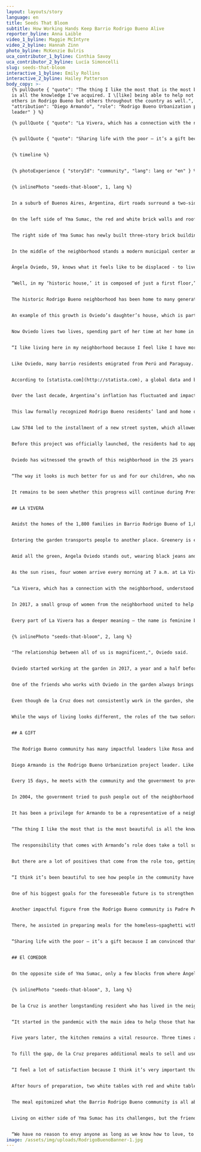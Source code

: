 ```yaml
---
layout: layouts/story
language: en
title: Seeds That Bloom
subtitle: How Working Hands Keep Barrio Rodrigo Bueno Alive
reporter_byline: Anna Laible
video_1_byline: Maggie McIntyre
video_2_byline: Hannah Zinn
photo_byline: McKenzie Bulris
uca_contributor_1_byline: Cinthia Savoy
uca_contributor_2_byline: Lucía Simoncelli
slug: seeds-that-bloom
interactive_1_byline: Emily Rollins
interactive_2_byline: Hailey Patterson
body_copy: >-
  {% pullQuote { "quote": "The thing I like the most that is the most beautiful
  is all the knowledge I’ve acquired. I \[like] being able to help not just
  others in Rodrigo Bueno but others throughout the country as well.",
  "attribution": "Diego Armando", "role": "Rodrigo Bueno Urbanization project
  leader" } %}

  {% pullQuote { "quote": "La Vivera, which has a connection with the neighborhood, understood that having a nursery helps them to set up their small orchard, their gardens since the whole neighborhood has very nice and large spaces.", "attribution": "Ángela Oviedo", "role": "Housekeeper" } %}


  {% pullQuote { "quote": "Sharing life with the poor – it’s a gift because I am convinced that they have trust in God and joy of life that you can’t buy. There are no material things that give you that trust in life and that joy.", "attribution": "Padre Pedro", "role": "Priest" } %}


  {% timeline %}


  {% photoExperience { "storyId": "community", "lang": lang or "en" } %}


  {% inlinePhoto "seeds-that-bloom", 1, lang %}


  In a suburb of Buenos Aires, Argentina, dirt roads surround a two-sided Argentine neighborhood contrasted by the sole divide of one street – Yma Sumac. Named after a Peruvian singer, her name means “how beautiful” in Quechua. 


  On the left side of Yma Sumac, the red and white brick walls and roofs are dilapidated. Some families living there do not have a roof over their heads. Their only form of protection in bad weather is a black mesh tarp hung seven feet in the air. 


  The right side of Yma Sumac has newly built three-story brick buildings with a home on each level and balconies that accompany them. Families typically have one or two refrigerators and washers, unlike those across the street, who often wash their clothes by hand and lack modern appliances.


  In the middle of the neighborhood stands a modern municipal center and a clean park where young boys play pick-up soccer every night. Beyond the houses, past the main street, is the promenade: A concrete sidewalk that overlooks the River Plate and is a representation of Buenos Aires. 


  Ángela Oviedo, 59, knows what it feels like to be displaced - to live without a true sense of home. Oviedo emigrated from Ancash, Peru, in 1998 and has lived in Barrio Rodrigo Bueno since 1999. Her family was among the first 40 to settle in what is now considered the historic part of the neighborhood.  


  “Well, in my ‘historic house,’ it is composed of just a first floor,” Oviedo said. “It was where we used to live only there. First floor only.” 


  The historic Rodrigo Bueno neighborhood has been home to many generations like Oviedo’s. Buenos Aires is home to several “villas miserias,” including the largest villa that is north of the city, Villa 31. Rodrigo Bueno is called a barrio because of its smaller size. Although poverty remains the norm, with the help of city and federally funded social programs, the standard living conditions in many villas have improved. 


  An example of this growth is Oviedo’s daughter’s house, which is part of the urbanized area that’s been added in recent years to the neighborhood. However, life changed for Oviedo when her daughter, Celia, began to struggle with alcoholism. The relationship with her daughter has been rocky at points, with the government intervening with Oviedo’s family. For Oviedo, her family is her priority. 


  Now Oviedo lives two lives, spending part of her time at her home in the historic area but most of it is spent in her daughter’s house in the new part of the barrio when she is not working as a housekeeper. Living with four of her granddaughters and her youngest son, she stepped in as the mother figure for the girls.


  “I like living here in my neighborhood because I feel like I have more company, having a country, seeing my fellow countrymen,” she said. “Now even more, because my family is grown, and nothing would move me from here.” 


  Like Oviedo, many barrio residents emigrated from Perú and Paraguay. However, many do not share her positive outlook on their poor circumstances. Because of the severe poverty they face, the residents are socially and physically disconnected from their adjacent neighborhoods. Many parts of the barrio lack access to urban services, with high risks of crime and drug issues resulting in a heavy police presence. 


  According to [statista.com](http://statista.com), a global data and business intelligence platform based in Germany, inflation jumped from 113.5% to 229.8% between 2023 and 2024.  Argentina currently holds the title for the world’s highest annual inflation rate. 


  Over the last decade, Argentina’s inflation has fluctuated and impacted the housing market, including Barrio Rodrigo Bueno. In March 2017, a law to improve the housing structure for this neighborhood was passed. Law 5784 provided funding for the “redevelopment, zoning, and social, cultural and urban integration of the Rodrigo Bueno neighborhood,” according to City Fix, an online publication produced by the WRI Ross Center for Sustainable Cities.


  This law formally recognized Rodrigo Bueno residents’ land and home ownership. Before this law, historically, residents who lived in informal housing areas did not legally own the land on which they built their homes, causing many to fear eviction and being cut from municipal services and job opportunities. As a result, residents had to sneak in and out of their homes, relying on neighbors to watch their houses while they were away and ensure they were never left vulnerable.


  Law 5784 led to the installment of a new street system, which allowed businesses to appear on maps and granted residents home addresses. Residents could now receive mail and emergency services could also reach those that lived inside of Rodrigo Bueno.


  Before this project was officially launched, the residents had to approve it. The focus of the project was grounded in the principles of equality, integration, spatial justice, and non-discrimination. Now known as the “Reurbanization and Socio-Urban Integration Project,” it prioritizes strengthening the community while also urbanizing its landscape. 


  Oviedo has witnessed the growth of this neighborhood in the 25 years she has lived there.


  “The way it looks is much better for us and for our children, who now feel more confident to say where they live,” she said. “Before it was different because they were chocitas (small huts built with simple materials like branches or intended for housing or shelter) and we were not even in a land registry, so giving the address nobody knew it or just marked the emergency place. Now you give the address and immediately the map directs you to the neighborhood. Rodrigo Bueno is more visible and better seen \[now].” 


  It remains to be seen whether this progress will continue during President Javier Milei’s term or how his efforts to cut public programs will affect people like Oviedo. Regardless, the women of the barrio are not waiting for the city or the federal government to help them improve their situation – they are taking active measures to revamp their community now.


  ## LA VIVERA


  Amidst the homes of the 1,800 families in Barrio Rodrigo Bueno of 1,800 families is something out of the ordinary and simply extraordinary.


  Entering the garden transports people to another place. Greenery is everywhere, with dozens of small potted plants on the ground and the tables. Hummingbirds, or *colibrí* as Argentines call them, fly throughout this oasis. Native Argentine flowers like *flor de terciopelo*, *botón azul*, and *salvia azules* also fill the space and add local character.


  Amid all the green, Angela Oviedo stands out, wearing black jeans and a long-sleeve pink blouse. She pulls back her long black hair so it does not get in her way while she works. Her smile radiates every space that she walks into. 


  As the sun rises, four women arrive every morning at 7 a.m. at La Vivera Orgánica, or “The Garden,” to serve the Barrio Rodrigo Bueno community. 


  “La Vivera, which has a connection with the neighborhood, understood that having a nursery helps them to set up their small orchard, their gardens since the whole neighborhood has very nice and large spaces," Oviedo said.


  In 2017, a small group of women from the neighborhood united to help transform their surroundings and recover traditions. Led by co-founder Elizabeth Cuenca, 52, the women started a community garden that grew into an agroecological nursery, growing over 25 species of vegetables and 50 species of native plants.


  Every part of La Vivera has a deeper meaning – the name is feminine because everyone who works there is a woman. The friendship bond between the women is unique. 


  {% inlinePhoto "seeds-that-bloom", 2, lang %}


  "The relationship between all of us is magnificent,", Oviedo said.


  Oviedo started working at the garden in 2017, a year and a half before the neighborhood’s urbanization. When she came to Argentina, she didn’t know how to plant in pots so she taught herself. Now she’s a pro—arranging plants in neat rows of four, keeping count of each new addition with a pink pen and a small piece of paper.  


  One of the friends who works with Oviedo in the garden always brings a smile to her face when she visits – Rosa de la Cruz, a middle-aged woman with long red hair, hoop earrings, and dark pink lipstick.


  Even though de la Cruz does not consistently work in the garden, she supports the women there. She impacts the Rodrigo Bueno community differently – leading the soup kitchen staff at Comedor del Centro de Adulto Mayor. 


  While the ways of living looks different, the roles of the two señoras are the same – to help their community by giving their time and talents.  


  ## A GIFT


  The Rodrigo Bueno community has many impactful leaders like Rosa and Ángela, but others help the neighborhood in meaningful ways too.


  Diego Armando is the Rodrigo Bueno Urbanization project leader. Like Rosa and Ángela, Armando has lived in this community for 25 years. 


  Every 15 days, he meets with the community and the government to provide a time for the community to voice their concerns and complaints. But that’s the present day – it took a while for Rodrigo Bueno to get there. 


  In 2004, the government tried to push people out of the neighborhood through monetary bribes. Diego, along with other residents, decided to band together in protest. After years of back-and-forth between the government and neighborhood residents, the government decided that they needed leaders to represent the barrio. Armando became the leader in 2024.


  It has been a privilege for Armando to be a representative of a neighborhood in which he has lived so much of his life. 


  “The thing I like the most that is the most beautiful is all the knowledge I’ve acquired,” he said. “I \[like] being able to help not just others in Rodrigo Bueno but others throughout the country as well.”


  The responsibility that comes with Armando’s role does take a toll sometimes. He has to help mediate the dialogue between the government and his neighbors and try to make both sides happy, which can be nearly impossible at times.


  But there are a lot of positives that come from the role too, getting to celebrate new organizations in the neighborhood. One came from a group of women who wanted to bring “organics” into the barrio to create an accessible garden so families could make money without having to leave the neighborhood. That’s how La Vivera Orgánica was born.


  “I think it’s been beautiful to see how people in the community have been able to work there,” Armando said. “It’s been great for jobs for women and that’s amazing. We created the garden not just for the community, but for those on the outside so that they could come in and meet those in the barrio.” 


  One of his biggest goals for the foreseeable future is to strengthen the connection between those who live outside the barrio and those that live on the inside. There is still a lot of work that Armando hopes to accomplish, like putting a kindergarten and a senior center inside Rodrigo Bueno.  


  Another impactful figure from the Rodrigo Bueno community is Padre Pedro Baya Casal, former community priest. He moved out of the neighborhood two months ago after living there for five years, but before that, he worked at Nuestra Señora de la Esperanza church in Puerto Madero. There was a chapel in Rodrigo Bueno connected to that church where Padre Pedro worked with as well. 


  There, he assisted in preparing meals for the homeless—spaghetti with meat and tomato sauce being the favorite—to offer a free meal to those living in poor housing conditions. Even during difficult times, the experience of serving those in need left a lasting impact he won’t forget. 


  “Sharing life with the poor – it’s a gift because I am convinced that they have trust in God and joy of life that you can’t buy,” Padre Pedro said. “There are no material things that give you that trust in life and that joy.”  


  ## El COMEDOR


  On the opposite side of Yma Sumac, only a few blocks from where Ángela Oviedo resides is a home full of food and family. Inside is a large kitchen where women are cooking, preparing for an eventful evening. In the middle is a woman sporting a burgundy-colored apron – Rosa de la Cruz.


  {% inlinePhoto "seeds-that-bloom", 3, lang %}


  De la Cruz is another longstanding resident who has lived in the neighborhood since 1999 and currently lives with her three daughters. In 2020, she was the catalyst for creating the Comedor del Centro de Adulto Mayor, a soup kitchen established to provide fresh meals to elderly residents during the COVID-19 pandemic.


  “It started in the pandemic with the main idea to help those that had to stay inside, which were mostly the old people,” Elena Vera, de la Cruz’s cousin said. “The main value of the soup kitchen is to love one another and that includes everyone.” 


  Five years later, the kitchen remains a vital resource. Three times a week, a team of six women led by Cruz serves food to 80 señores or retirees in the barrio. Many of those they serve are isolated and have limited access to fresh produce. The government provides a small monthly  budget for food , which isn’t enough to last for four weeks. 


  To fill the gap, de la Cruz prepares additional meals to sell and uses the proceeds to purchase extra food. Despite these financial challenges and the government constraints, the soup kitchen remains unphased.


  “I feel a lot of satisfaction because I think it’s very important that adults have a plate of food on the weekend because most of them are alone,” de la Cruz said. 


  After hours of preparation, two white tables with red and white tablecloths are set outside the soup kitchen with chairs lining both sides. One by one, the team of cooks fills the potatoes with lettuce, meat, eggs, and olives before boiling them to create Papa Rellenas. Once those are ready, members of the Rodrigo Bueno community say grace and feast on the fresh meal. Yerba Mate tea is then brought out with Magdalena cookies for dessert. 


  The meal epitomized what the Barrio Rodrigo Bueno community is all about – creating a smaller community within the larger neighborhood by having groups like La Vivera Orgánica and Comedor del Centro de Adulto Mayor support one another.


  Living on either side of Yma Sumac has its challenges, but the friendships cultivated by the women across both sides of the street are built to last. 


  “We have no reason to envy anyone as long as we know how to love, to want to breathe this pure air that, thanks to God, we receive every day,” Ángela Oviedo said. “For me, the nursery is pure air. It is nature. We have to be grateful \[for that] every day.”
image: /assets/img/uploads/RodrigoBuenoBanner-1.jpg
---
```

